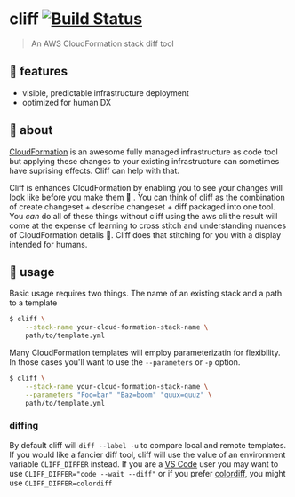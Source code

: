 # cliff [![Build Status](https://travis-ci.com/meetup/cliff.svg?branch=master)](https://travis-ci.com/meetup/cliff)

> An AWS CloudFormation stack diff tool

## 🥰 features

* visible, predictable infrastructure deployment
* optimized for human DX

## 🤔 about

[CloudFormation](https://aws.amazon.com/cloudformation/) is an awesome fully managed infrastructure as code tool but applying these changes to your existing infrastructure can sometimes have suprising effects. Cliff can help with that.

Cliff is enhances CloudFormation by enabling you to see your changes will look like before you make them  💅 . You can think of cliff as the combination of create changeset + describe changeset + diff packaged into one tool. You _can_ do all of these things without cliff using the aws cli the result will come at the expense of learning to cross stitch and understanding nuances of CloudFormation detalis 🧶. Cliff does that stitching for you with a display intended for humans.

## 🤸 usage

Basic usage requires two things. The name of an existing stack and a path to a template

```sh
$ cliff \
	--stack-name your-cloud-formation-stack-name \
	path/to/template.yml
```

Many CloudFormation templates will employ parameterizatin for flexibility. In those cases you'll want to use the `--parameters` or `-p` option.

```sh
$ cliff \
	--stack-name your-cloud-formation-stack-name \
	--parameters "Foo=bar" "Baz=boom" "quux=quuz" \
	path/to/template.yml
```

### diffing

By default cliff will `diff --label -u` to compare local and remote templates. If you would like a fancier diff tool, cliff will use the value of 
an environment variable `CLIFF_DIFFER` instead. If you are a [VS Code](https://code.visualstudio.com/) user you may want to use `CLIFF_DIFFER="code --wait --diff"` or if you prefer [colordiff](https://www.colordiff.org/), you might use `CLIFF_DIFFER=colordiff`
